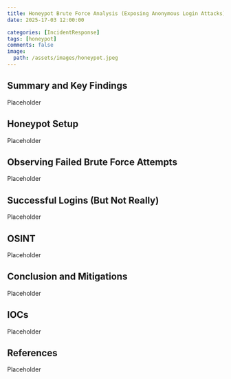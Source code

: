 ```yaml
---
title: Honeypot Brute Force Analysis (Exposing Anonymous Login Attacks)
date: 2025-17-03 12:00:00

categories: [IncidentResponse]
tags: [honeypot]
comments: false
image:
  path: /assets/images/honeypot.jpeg
---
```


## Summary and Key Findings
Placeholder

## Honeypot Setup
Placeholder

## Observing Failed Brute Force Attempts
Placeholder

## Successful Logins (But Not Really)
Placeholder

## OSINT
Placeholder

## Conclusion and Mitigations
Placeholder

## IOCs
Placeholder

## References
Placeholder
